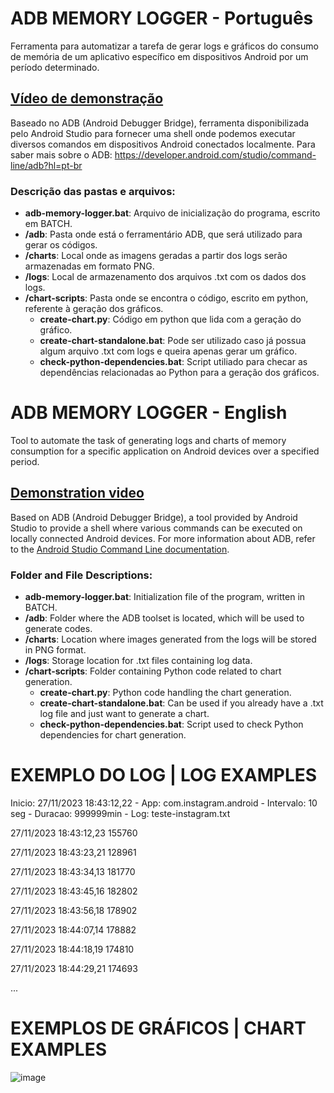 # ADB MEMORY LOGGER - Português

Ferramenta para automatizar a tarefa de gerar logs e gráficos do consumo de memória de um aplicativo específico em dispositivos Android por um período determinado.

## [Vídeo de demonstração](https://www.youtube.com/watch?v=oGt-YYQF27Y)

Baseado no ADB (Android Debugger Bridge), ferramenta disponibilizada pelo Android Studio para fornecer uma shell onde podemos executar diversos comandos em dispositivos Android conectados localmente.
Para saber mais sobre o ADB: https://developer.android.com/studio/command-line/adb?hl=pt-br

### Descrição das pastas e arquivos:

- **adb-memory-logger.bat**: Arquivo de inicialização do programa, escrito em BATCH.
- **/adb**: Pasta onde está o ferramentário ADB, que será utilizado para gerar os códigos.
- **/charts**: Local onde as imagens geradas a partir dos logs serão armazenadas em formato PNG.
- **/logs**: Local de armazenamento dos arquivos .txt com os dados dos logs.
- **/chart-scripts**: Pasta onde se encontra o código, escrito em python, referente à geração dos gráficos.
  - **create-chart.py**: Código em python que lida com a geração do gráfico.
  - **create-chart-standalone.bat**: Pode ser utilizado caso já possua algum arquivo .txt com logs e queira apenas gerar um gráfico.
  - **check-python-dependencies.bat**: Script utiliado para checar as dependências relacionadas ao Python para a geração dos gráficos.

# ADB MEMORY LOGGER - English

Tool to automate the task of generating logs and charts of memory consumption for a specific application on Android devices over a specified period.

## [Demonstration video](https://www.youtube.com/watch?v=oGt-YYQF27Y)

Based on ADB (Android Debugger Bridge), a tool provided by Android Studio to provide a shell where various commands can be executed on locally connected Android devices.
For more information about ADB, refer to the [Android Studio Command Line documentation](https://developer.android.com/studio/command-line/adb?hl=en).

### Folder and File Descriptions:

- **adb-memory-logger.bat**: Initialization file of the program, written in BATCH.
- **/adb**: Folder where the ADB toolset is located, which will be used to generate codes.
- **/charts**: Location where images generated from the logs will be stored in PNG format.
- **/logs**: Storage location for .txt files containing log data.
- **/chart-scripts**: Folder containing Python code related to chart generation.
  - **create-chart.py**: Python code handling the chart generation.
  - **create-chart-standalone.bat**: Can be used if you already have a .txt log file and just want to generate a chart.
  - **check-python-dependencies.bat**: Script used to check Python dependencies for chart generation.

# EXEMPLO DO LOG | LOG EXAMPLES

Inicio: 27/11/2023 18:43:12,22 - App: com.instagram.android - Intervalo: 10 seg - Duracao: 999999min - Log: teste-instagram.txt

27/11/2023 18:43:12,23 155760

27/11/2023 18:43:23,21 128961

27/11/2023 18:43:34,13 181770

27/11/2023 18:43:45,16 182802

27/11/2023 18:43:56,18 178902

27/11/2023 18:44:07,14 178882

27/11/2023 18:44:18,19 174810

27/11/2023 18:44:29,21 174693

...

# EXEMPLOS DE GRÁFICOS | CHART EXAMPLES

![image](https://github.com/gusfonseca21/adb-memory-logger/assets/104652205/7a7831bc-af74-454f-8920-6f662f817a78)
